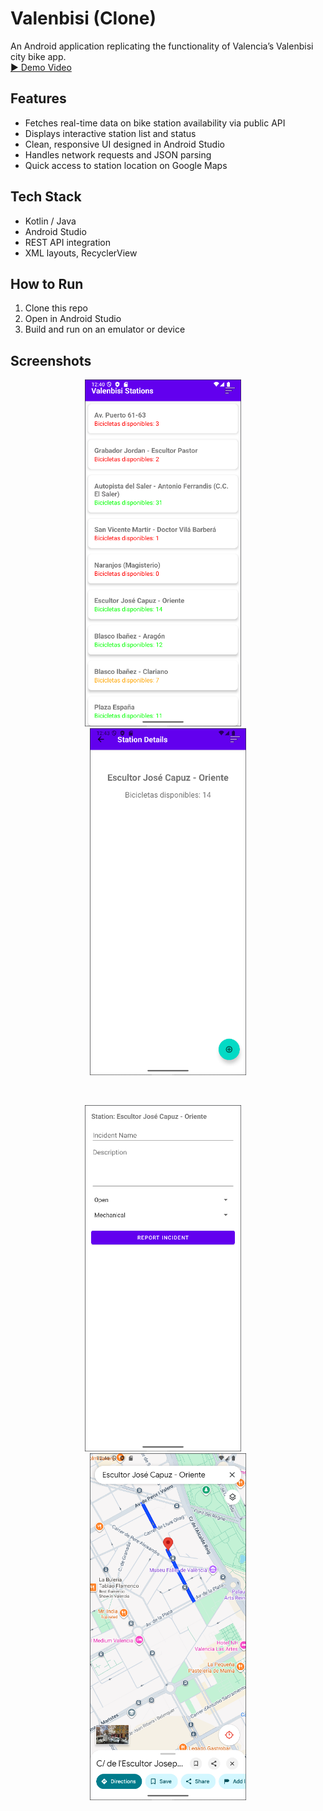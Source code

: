 # Valenbisi (Clone)

An Android application replicating the functionality of Valencia’s Valenbisi city bike app.  
[▶️ Demo Video](https://youtu.be/GXgBDIOlGgg)

## Features
- Fetches real-time data on bike station availability via public API
- Displays interactive station list and status
- Clean, responsive UI designed in Android Studio
- Handles network requests and JSON parsing
- Quick access to station location on Google Maps

## Tech Stack
- Kotlin / Java
- Android Studio
- REST API integration
- XML layouts, RecyclerView

## How to Run
1. Clone this repo
2. Open in Android Studio
3. Build and run on an emulator or device

## Screenshots
<p align="center">
  <img src="screenshots/List.png" width="250" padding="10px"/>
  &nbsp;&nbsp;&nbsp;
  <img src="screenshots/Station.png" width="250" padding="10px"/>
</p>
&nbsp;
<p align="center">
  <img src="screenshots/Report.png" width="250" padding="10px"/>
  &nbsp;&nbsp;&nbsp;
  <img src="screenshots/Map.png" width="250" padding="10px"/>
</p>
